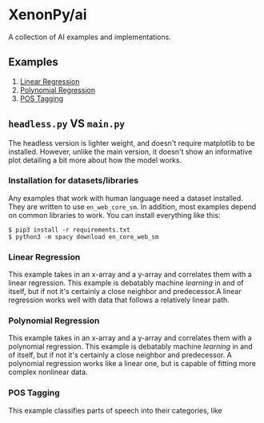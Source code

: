 # XenonPy/ai

A collection of AI examples and implementations.

## Examples

1. [Linear Regression](#linear-regression)
2. [Polynomial Regression](#polynomial-regression)
3. [POS Tagging](#pos-tagging)

## `headless.py` VS `main.py`

The headless version is lighter weight, and doesn't require matplotlib to be installed. However, unlike the main version, it doesn't show an informative plot detailing a bit more about how the model works.

### Installation for datasets/libraries

Any examples that work with human language need a dataset installed. They are written to use `en_web_core_sm`. In addition, most examples depend on common libraries to work. You can install everything like this:

```shell
$ pip3 install -r requirements.txt
$ python3 -m spacy download en_core_web_sm
```

### Linear Regression

This example takes in an x-array and a y-array and correlates them with a linear regression. This example is debatably machine _learning_ in and of itself, but if not it's certainly a close neighbor and predecessor.A linear regression works well with data that follows a relatively linear path.

### Polynomial Regression

This example takes in an x-array and a y-array and correlates them with a polynomial regression. This example is debatably machine _learning_ in and of itself, but if not it's certainly a close neighbor and predecessor. A polynomial regression works like a linear one, but is capable of fitting more complex nonlinear data.

### POS Tagging

This example classifies parts of speech into their categories, like
